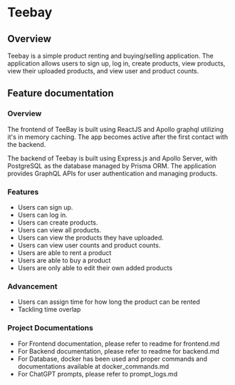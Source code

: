 # Teebay

## Overview

Teebay is a simple product renting and buying/selling application. The application allows users to sign up, log in, create products, view products, view their uploaded products, and view user and product counts.

## Feature documentation

### Overview

The frontend of TeeBay is built using ReactJS and Apollo graphql utilizing it's in memory caching. The app becomes active after the first contact with the backend.

The backend of Teebay is built using Express.js and Apollo Server, with PostgreSQL as the database managed by Prisma ORM. The application provides GraphQL APIs for user authentication and managing products.

### Features

* Users can sign up.
* Users can log in.
* Users can create products.
* Users can view all products.
* Users can view the products they have uploaded.
* Users can view user counts and product counts.
* Users are able to rent a product
* Users are able to buy a product
* Users are only able to edit their own added products

### Advancement

- Users can assign time for how long the product can be rented
- Tackling time overlap

### Project Documentations

- For Frontend documentation, please refer to readme for frontend.md
- For Backend documentation, please refer to readme for backend.md
- For Database, docker has been used and proper commands and documentations available at docker_commands.md
- For ChatGPT prompts, please refer to prompt_logs.md
